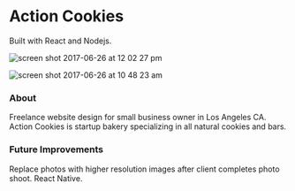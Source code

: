 <h1>Action Cookies</h1>
Built with React and Nodejs.

![screen shot 2017-06-26 at 12 02 27 pm](https://user-images.githubusercontent.com/10752805/27556272-c5bb9db6-5a69-11e7-8d4c-d46307ccf6f3.png)


![screen shot 2017-06-26 at 10 48 23 am](https://user-images.githubusercontent.com/10752805/27555789-fd147f28-5a67-11e7-8792-b10addf21972.png)


<h3>About</h3>
<p>Freelance website design for small business owner in Los Angeles CA. Action Cookies is startup bakery specializing in all natural cookies and bars.</p>

<h3>Future Improvements</h3>
<p>Replace photos with higher resolution images after client completes photo shoot. React Native.</p>
